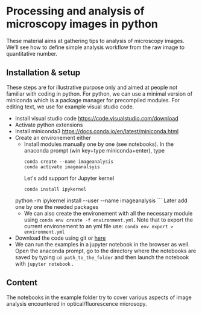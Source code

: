 # Processing and analysis of microscopy images in python

These material aims at gathering tips to analysis of microscopy images. We'll see how to define simple analysis workflow from the raw image to quantitative number.

## Installation & setup
These steps are for illustrative purpose only and aimed at people not familiar with coding in python. For python, we can use a minimal version of miniconda which is a package manager for precompiled modules. For editing text, we use for example visual studio code.

- Install visual studio code https://code.visualstudio.com/download
- Activate python extensions
- Install miniconda3 https://docs.conda.io/en/latest/miniconda.html
- Create an environement either
    - Install modules manually one by one (see notebooks). In the anaconda prompt (win key+type miniconda+enter), type
        ```
        conda create --name imageanalysis
        conda activate imageanalsyis
        ```
        Let's add support for Jupyter kernel
        ```
        conda install ipykernel
	python -m ipykernel install --user --name imageanalysis
        ```
		Later add one by one the needed packages
  - We can also create the environement with all the necessary module using ```conda env create -f environment.yml```.  Note that to export the current environement to an yml file use: ```conda env export > environment.yml```
- Download the code using git or [here](https://github.com/jboulanger/Analysis-of-Microscopy-Images-in-Python/archive/refs/heads/main.zip)
- We can run the examples in a jupyter notebook in the browser as well. Open the anaconda prompt, go to the directory where the notebooks are saved by typing  ```cd path_to_the_folder```  and then launch the notebook with ```jupyter notebook``` .

## Content
The notebooks in the example folder try to cover various aspects of image analysis encountered in optical/fluorescence microsopy.
